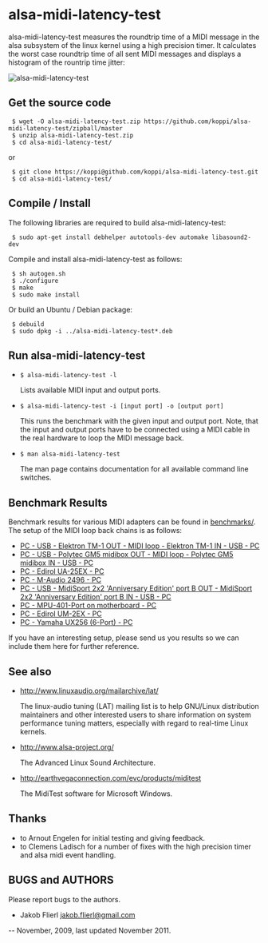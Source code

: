 # alsa-midi-latency-test

alsa-midi-latency-test measures the roundtrip time of a MIDI message in the alsa subsystem of the linux kernel using a high precision timer. It calculates the worst case roundtrip time of all sent MIDI messages and displays a histogram of the rountrip time jitter:

![alsa-midi-latency-test](https://raw.github.com/koppi/alsa-midi-latency-test/master/alsa-midi-latency-test.gif "alsa midi latency test")

## Get the source code

```
 $ wget -O alsa-midi-latency-test.zip https://github.com/koppi/alsa-midi-latency-test/zipball/master
 $ unzip alsa-midi-latency-test.zip
 $ cd alsa-midi-latency-test/
```

or

```
 $ git clone https://koppi@github.com/koppi/alsa-midi-latency-test.git
 $ cd alsa-midi-latency-test/
```

## Compile / Install

The following libraries are required to build alsa-midi-latency-test:

```
 $ sudo apt-get install debhelper autotools-dev automake libasound2-dev
```

Compile and install alsa-midi-latency-test as follows:

```
 $ sh autogen.sh
 $ ./configure
 $ make
 $ sudo make install
```

Or build an Ubuntu / Debian package:

```
 $ debuild
 $ sudo dpkg -i ../alsa-midi-latency-test*.deb
```

## Run alsa-midi-latency-test

 * ``` $ alsa-midi-latency-test -l ```

    Lists available MIDI input and output ports.

 * ``` $ alsa-midi-latency-test -i [input port] -o [output port] ```

    This runs the benchmark with the given input and output port. Note, that the
    input and output ports have to be connected using a MIDI cable in the real
    hardware to loop the MIDI message back.

 * ``` $ man alsa-midi-latency-test ```

    The man page contains documentation for all available command line switches.

## Benchmark Results

Benchmark results for various MIDI adapters can be found in [benchmarks/](alsa-midi-latency-test/blob/master/benchmarks). The setup of the MIDI loop back chains is as follows:

 * [PC - USB - Elektron TM-1 OUT - MIDI loop - Elektron TM-1 IN - USB - PC](alsa-midi-latency-test/blob/master/benchmarks/elektron-tm1.txt)
 * [PC - USB - Polytec GM5 midibox OUT - MIDI loop - Polytec GM5 midibox IN - USB - PC](alsa-midi-latency-test/blob/master/benchmarks/gm5x5x5.txt)
 * [PC - Edirol UA-25EX - PC](alsa-midi-latency-test/blob/master/benchmarks/um2ex.txt)
 * [PC - M-Audio 2496 - PC](alsa-midi-latency-test/blob/master/benchmarks/m-audio-2496.txt)
 * [PC - USB - MidiSport 2x2 'Anniversary Edition' port B OUT - MidiSport 2x2 'Anniversary Edition' port B IN - USB - PC](alsa-midi-latency-test/blob/master/benchmarks/midisport2x2ann.txt)
 * [PC - MPU-401-Port on motherboard - PC](alsa-midi-latency-test/blob/master/benchmarks/mpu401.txt)
 * [PC - Edirol UM-2EX - PC](alsa-midi-latency-test/blob/master/benchmarks/um2ex.txt)
 * [PC - Yamaha UX256 (6-Port) - PC](alsa-midi-latency-test/blob/master/benchmarks/yamaha-ux256.txt)

If you have an interesting setup, please send us you results so we can include them here for further reference.

## See also

 * http://www.linuxaudio.org/mailarchive/lat/

    The linux-audio tuning (LAT) mailing list is to help GNU/Linux distribution
    maintainers  and  other interested users to share information on system
    performance tuning matters, especially with regard to real-time Linux
    kernels.

 * http://www.alsa-project.org/

    The Advanced Linux Sound Architecture.

 * http://earthvegaconnection.com/evc/products/miditest

    The MidiTest software for Microsoft Windows.

## Thanks

 * to Arnout Engelen for initial testing and giving feedback.
 * to Clemens Ladisch for a number of fixes with the high precision timer and
   alsa midi event handling.

## BUGS and AUTHORS

Please report bugs to the authors.

 * Jakob Flierl <jakob.flierl@gmail.com>

-- November, 2009, last updated November 2011.
